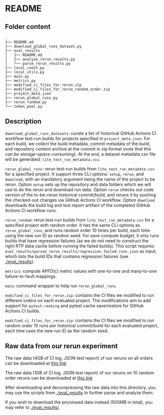 # README


## Folder content

```
.
├── README.md
├── download_global_runs_dataset.py
├── eval_results
│   ├── README.md
│   ├── analyze_rerun_results.py
│   └── parse_rerun_results.py
├── local_const.py
├── local_utils.py
├── main.py
├── metrics.py
├── modified_ci_files_for_rerun.zip
├── modified_ci_files_for_rerun_random_order.zip
├── project_meta.json
├── rerun_global_runs.py
├── rerun_random.py
└── token_pool.py
```

## Description

`download_global_runs_datasets`: curate a list of historical GitHub Actions CI workflow test-run builds for projects specified in `project_meta.json`.
For each build, we collect the build metadata, commit metadata of the build, and repository content archive at the commit in zip format (*note that this can be storage-space-consuming*).
At the end, a dataset metadata csv file will be generated: `lite_test_run_metadata.csv`.

`rerun_global_runs`: rerun test-run builds from `lite_test_run_metadata.csv` for a specified project.
It support three CLI options: `setup`, `rerun`, and `download`, with an mandatory argument being the name of the project to be rerun.
Option `setup` sets up the repository and data folders which we will use to do the rerun and download run data.
Option `rerun` checks out code version of the to-be-rerun historical commit/build, and reruns it by pushing the checked-out changes via GitHub Actions CI workflow.
Option `download` downloads the build log and test report artifact of the completed GitHub Actions CI workflow runs.

`rerun_random`: rerun test-run builds from `lite_test_run_metadata.csv` for a specified project with random order.
It has the same CLI options as `rerun_global_runs`, and runs random order 10 times per build, each time using the new run ID as random seed.
For save compute budget, it only runs builds that have regression failures (as we do not need to construct the right RTP data cache before running the failed builds).
This script requires `eval_results/parsed_rerun_results/regression_failed_runs.json` as input, which lists the build IDs that contains regression failures (see [./eval_results](./eval_results/)).


`metrics`: compute APFD(c) metric values with one-to-one and many-to-one failure-to-fault mappings.

`main`: command wrapper to help run `rerun_global_runs`.

`modified_ci_files_for_rerun.zip`: contains the CI files we modified to run different orders on each evaluated project. The modifications aim to add support for `pytest-ranking` and pytest cache save/restore for GitHub Actions CI builds.


`modified_ci_files_for_rerun.zip`: contains the CI files we modified to run random order 10 runs per historical commit/build for each evaluated project, each time uses the new run ID as the random seed.


## Raw data from our rerun experiment

The raw data (4GB of CI log, JSON test report) of our reruns on all orders can be downloaded at [this link](https://drive.google.com/file/d/1osFBDosPCqmlkbkNGZ6dWA53lvhwkDM3/view?usp=sharing)

The raw data (1GB of CI log, JSON test report) of our reruns on 10 random order reruns can be downloaded at [this link](https://drive.google.com/file/d/1c-9SWRBmK3EILkXPQDViEPMk8VrJQInG/view?usp=sharing)

After downloading and decompressing the raw data into this directory, you may use the scripts from [./eval_results](./eval_results/) to further parse and analyze them.

If you wish to download the processed data instead (500MB in total), you may refer to [./eval_results/](./eval_results/).
